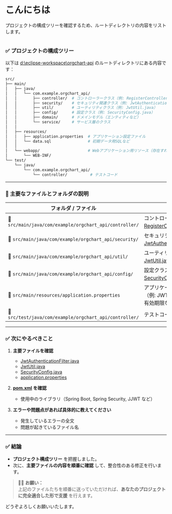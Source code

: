 # こんにちは

プロジェクトの構成ツリーを確認するため、ルートディレクトリの内容をリストします。

```toolCall::list_dir::call_0aa8aaa80b004464a6f5c0::INIT

```

### ✅ **プロジェクトの構成ツリー**

以下は [d:\eclipse-workspace\orgchart-api](file://d:\eclipse-workspace\orgchart-api\pom.xml) のルートディレクトリにある内容です：

```bash
src/
├── main/
│   ├── java/
│   │   └── com.example.orgchart_api/
│   │       ├── controller/  # コントローラークラス（例: RegisterController.java）
│   │       ├── security/    # セキュリティ関連クラス（例: JwtAuthenticationFilter.java）
│   │       ├── util/        # ユーティリティクラス（例: JwtUtil.java）
│   │       ├── config/      # 設定クラス（例: SecurityConfig.java）
│   │       ├── domain/      # ドメインモデル（エンティティなど）
│   │       └── service/     # サービス層のクラス
│   │
│   ├── resources/
│   │   ├── application.properties  # アプリケーション設定ファイル
│   │   └── data.sql                # 初期データ用SQLなど
│   │
│   └── webapp/                     # Webアプリケーション用リソース（存在すれば）
│       └── WEB-INF/
└── test/
    └── java/
        └── com.example.orgchart_api/
            └── controller/          # テストコード
```

---

### 📌 **主要なファイルとフォルダの説明**

| フォルダ / ファイル                                     | 内容                                                                                                                                                                                |
| ------------------------------------------------------- | ----------------------------------------------------------------------------------------------------------------------------------------------------------------------------------- |
| 🔹 `src/main/java/com/example/orgchart_api/controller/` | コントローラークラス（例: [RegisterController.java](file://d:\eclipse-workspace\orgchart-api\src\main\java\com\example\orgchart_api\controller\RegisterController.java)）           |
| 🔹 `src/main/java/com/example/orgchart_api/security/`   | セキュリティ関連クラス（例: [JwtAuthenticationFilter.java](file://d:\eclipse-workspace\orgchart-api\src\main\java\com\example\orgchart_api\security\JwtAuthenticationFilter.java)） |
| 🔹 `src/main/java/com/example/orgchart_api/util/`       | ユーティリティクラス（例: [JwtUtil.java](file://d:\eclipse-workspace\orgchart-api\src\main\java\com\example\orgchart_api\util\JwtUtil.java)）                                       |
| 🔹 `src/main/java/com/example/orgchart_api/config/`     | 設定クラス（例: [SecurityConfig.java](file://d:\eclipse-workspace\orgchart-api\src\main\java\com\example\orgchart_api\config\SecurityConfig.java)）                                 |
| 🔹 `src/main/resources/application.properties`          | アプリケーション設定ファイル（例: JWT シークレットキー、有効期限など）                                                                                                              |
| 🔹 `src/test/java/com/example/orgchart_api/controller/` | テストコード                                                                                                                                                                        |

---

### ✅ **次にやるべきこと**

1. **主要ファイルを確認**

   - [JwtAuthenticationFilter.java](file://d:\eclipse-workspace\orgchart-api\src\main\java\com\example\orgchart_api\security\JwtAuthenticationFilter.java)
   - [JwtUtil.java](file://d:\eclipse-workspace\orgchart-api\src\main\java\com\example\orgchart_api\util\JwtUtil.java)
   - [SecurityConfig.java](file://d:\eclipse-workspace\orgchart-api\src\main\java\com\example\orgchart_api\config\SecurityConfig.java)
   - [application.properties](file://d:\eclipse-workspace\orgchart-api\target\classes\application.properties)

2. **[pom.xml](file://d:\eclipse-workspace\orgchart-api\pom.xml) を確認**

   - 使用中のライブラリ（Spring Boot, Spring Security, JJWT など）

3. **エラーや問題点があれば具体的に教えてください**
   - 発生しているエラーの全文
   - 問題が起きているファイル名

---

### ✅ **結論**

- **プロジェクト構成ツリー** を把握しました。
- 次に、**主要ファイルの内容を順番に確認** して、整合性のある修正を行います。

> 🙇‍♂️ **お願い：**  
> 上記のファイルたちを順番に送っていただければ、**あなたのプロジェクトに完全適合した形で支援** を行えます。

どうぞよろしくお願いいたします。
